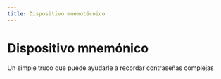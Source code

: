 ```yaml
---
title: Dispositivo mnemotécnico
---
```

# Dispositivo mnemónico

Un simple truco que puede ayudarle a recordar contraseñas complejas